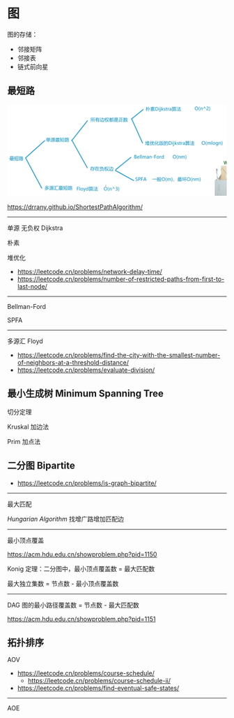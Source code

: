 # 图

图的存储：

- 邻接矩阵
- 邻接表
- 链式前向星

## 最短路

![Path](Path.png)

https://drrany.github.io/ShortestPathAlgorithm/

---

单源 无负权 Dijkstra

朴素

堆优化

- https://leetcode.cn/problems/network-delay-time/
- https://leetcode.cn/problems/number-of-restricted-paths-from-first-to-last-node/

---

Bellman-Ford

SPFA

---

多源汇 Floyd

- https://leetcode.cn/problems/find-the-city-with-the-smallest-number-of-neighbors-at-a-threshold-distance/
- https://leetcode.cn/problems/evaluate-division/

## 最小生成树 Minimum Spanning Tree

切分定理

Kruskal 加边法

Prim 加点法

## 二分图 Bipartite

- https://leetcode.cn/problems/is-graph-bipartite/

---

最大匹配

_Hungarian Algorithm_ 找增广路增加匹配边

---

最小顶点覆盖

https://acm.hdu.edu.cn/showproblem.php?pid=1150

Konig 定理：二分图中，最小顶点覆盖数 = 最大匹配数

最大独立集数 = 节点数 - 最小顶点覆盖数

---

DAG 图的最小路径覆盖数 = 节点数 - 最大匹配数

https://acm.hdu.edu.cn/showproblem.php?pid=1151

## 拓扑排序

AOV

- https://leetcode.cn/problems/course-schedule/
  - https://leetcode.cn/problems/course-schedule-ii/
- https://leetcode.cn/problems/find-eventual-safe-states/

---

AOE
